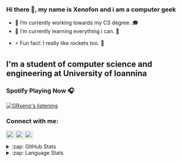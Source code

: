 ### Hi there 👋, my name is Xenofon and i am a computer geek

- 🔭 I’m currently working towards my CS degree. :mortar_board:
- 🌱 I’m currently learning everything i can. :raising_hand:
<!-- - 👯 I’m looking to collaborate on ...-->
<!-- - 🤔 I’m looking for help with ...-->
<!-- - 💬 Ask me about ...-->
<!-- - 📫 How to reach me: ...-->
- ⚡ Fun fact: I really like rockets too. :rocket:


## I'm a student of computer science and engineering at University of Ioannina


### Spotify Playing Now 🎧

[![GRxeno's listening](https://novatorem-three-ruddy.vercel.app/api/spotify)](https://open.spotify.com/user/GRxeno)


### Connect with me:

<!--[<img align="left" alt="codeSTACKr.com" width="22px" src="https://raw.githubusercontent.com/iconic/open-iconic/master/svg/globe.svg" />][website]-->
<!--[<img align="left" alt="codeSTACKr | YouTube" width="22px" src="https://cdn.jsdelivr.net/npm/simple-icons@v3/icons/youtube.svg" />][youtube]-->
[<img align="left" alt="GRxeno | Twitter" width="22px" src="https://cdn.jsdelivr.net/npm/simple-icons@v3/icons/twitter.svg" />][twitter]
[<img align="left" alt="GRxeno | LinkedIn" width="22px" src="https://cdn.jsdelivr.net/npm/simple-icons@v3/icons/linkedin.svg" />][linkedin]
[<img align="left" alt="GRxeno | Instagram" width="22px" src="https://cdn.jsdelivr.net/npm/simple-icons@v3/icons/instagram.svg" />][instagram]

<br />
<br />

<details>
  
<summary>:zap: GitHub Stats</summary>

<img align="left" alt="GRxeno's GitHub Stats" src="https://github-readme-stats-seven-tan.vercel.app/api?username=GRxeno&show_icons=true&hide_border=true&theme=dracula" />
  <br /><br /><br /><br /><br /><br /><br /><br /><br />

</details>

<details>
  
<summary>:zap: Language Stats</summary>

[![Top Langs](https://github-readme-stats-seven-tan.vercel.app/api/top-langs/?username=GRxeno&theme=dracula)](https://github.com/grxeno/github-readme-stats)

</details>


<!--[website]: -->
[twitter]: https://twitter.com/xeno_pap
[instagram]: https://www.instagram.com/xeno_pap
[linkedin]: https://www.linkedin.com/in/xenopap

